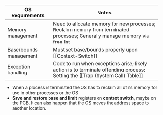 |OS Requirements|Notes|
|-|-|
|Memory management|Need to allocate memory for new processes; Reclaim memory from terminated processes; Generally manage memory via free list|
|Base/bounds management|Must set base/bounds properly upon [[Context-Switch]]|
|Exception handling|Code to run when exceptions arise; likely action is to terminate offending process; Setting the [[Trap (System Call) Table]]|

- When a process is terminated the OS has to reclaim all of its memory for use in other processes or the OS
- **Save and restore** **base and limit** registers on **context switch**, maybe on the PCB. It can also happen that the OS moves the address space to another location.